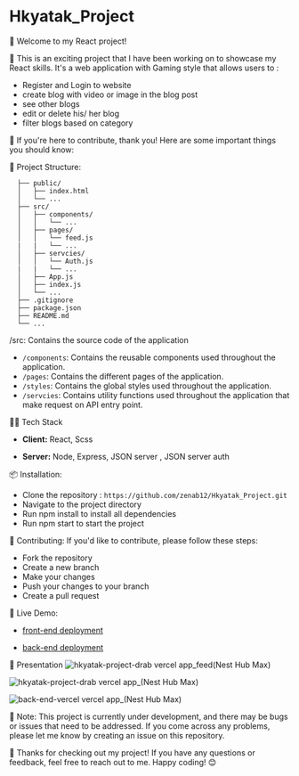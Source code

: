 # Hkyatak_Project

👋 Welcome to my React project!

🚀 This is an exciting project that I have been working on to showcase my React skills. It's a web application with Gaming style that allows users to :

- Register and Login to website 
- create blog with video or image in the blog post 
- see other blogs 
- edit or delete his/ her blog 
- filter blogs based on category 

🧐 If you're here to contribute, thank you! Here are some important things you should know:

📁 Project Structure:
```
  ├── public/
  │   ├── index.html
  │   └── ...
  ├── src/
  │   ├── components/
  │   │   └── ...
  │   ├── pages/
  │   │   └── feed.js
  |   |   └── ...
  │   ├── servcies/
  │   │   └── Auth.js
  |   |   └── ...
  │   ├── App.js
  │   ├── index.js
  │   └── ...
  ├── .gitignore
  ├── package.json
  ├── README.md
  └── ...
```
/src: Contains the source code of the application

-  `/components`: Contains the reusable components used throughout the application.
-  `/pages`: Contains the different pages of the application.
-  `/styles`: Contains the global styles used throughout the application.
-  `/servcies`: Contains utility functions used throughout the application that make request on API entry point.
  

👩‍💻 Tech Stack

- **Client:** React, Scss

- **Server:** Node, Express, JSON server , JSON server auth


📦 Installation:
- Clone the repository : `https://github.com/zenab12/Hkyatak_Project.git`
- Navigate to the project directory
- Run npm install to install all dependencies
- Run npm start to start the project

🤝 Contributing:
If you'd like to contribute, please follow these steps:

- Fork the repository
- Create a new branch
- Make your changes
- Push your changes to your branch
- Create a pull request

🚀 Live Demo:
 
- [front-end deployment](https://hkyatak-project-drab.vercel.app/)

- [back-end deployment](https://back-end-vercel.vercel.app/)

🎨 Presentation
 ![hkyatak-project-drab vercel app_feed(Nest Hub Max)](https://user-images.githubusercontent.com/78083890/229526597-7030df62-5d5d-4e99-81fe-d98d79185d14.png)

![hkyatak-project-drab vercel app_(Nest Hub Max)](https://user-images.githubusercontent.com/78083890/229526675-888fca72-78c3-4fc8-862d-8308990e0286.png)

![back-end-vercel vercel app_(Nest Hub Max)](https://user-images.githubusercontent.com/78083890/229527095-983f0f27-7488-4062-ae42-2901d60bf9c3.png)

📝 Note:
This project is currently under development, and there may be bugs or issues that need to be addressed. If you come across any problems, please let me know by creating an issue on this repository.

🙏 Thanks for checking out my project! If you have any questions or feedback, feel free to reach out to me. Happy coding! 😊
